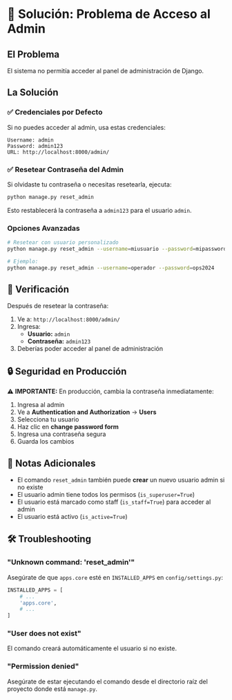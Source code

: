 # 🔐 Solución: Problema de Acceso al Admin

## El Problema
El sistema no permitía acceder al panel de administración de Django.

## La Solución

### ✅ Credenciales por Defecto
Si no puedes acceder al admin, usa estas credenciales:

```
Username: admin
Password: admin123
URL: http://localhost:8000/admin/
```

### ✅ Resetear Contraseña del Admin

Si olvidaste tu contraseña o necesitas resetearla, ejecuta:

```bash
python manage.py reset_admin
```

Esto restablecerá la contraseña a `admin123` para el usuario `admin`.

### Opciones Avanzadas

```bash
# Resetear con usuario personalizado
python manage.py reset_admin --username=miusuario --password=mipassword

# Ejemplo:
python manage.py reset_admin --username=operador --password=ops2024
```

## 🎯 Verificación

Después de resetear la contraseña:

1. Ve a: `http://localhost:8000/admin/`
2. Ingresa:
   - **Usuario:** `admin`
   - **Contraseña:** `admin123`
3. Deberías poder acceder al panel de administración

## 🔒 Seguridad en Producción

⚠️ **IMPORTANTE:** En producción, cambia la contraseña inmediatamente:

1. Ingresa al admin
2. Ve a **Authentication and Authorization** → **Users**
3. Selecciona tu usuario
4. Haz clic en **change password form**
5. Ingresa una contraseña segura
6. Guarda los cambios

## 📝 Notas Adicionales

- El comando `reset_admin` también puede **crear** un nuevo usuario admin si no existe
- El usuario admin tiene todos los permisos (`is_superuser=True`)
- El usuario está marcado como staff (`is_staff=True`) para acceder al admin
- El usuario está activo (`is_active=True`)

## 🛠️ Troubleshooting

### "Unknown command: 'reset_admin'"
Asegúrate de que `apps.core` esté en `INSTALLED_APPS` en `config/settings.py`:

```python
INSTALLED_APPS = [
    # ...
    'apps.core',
    # ...
]
```

### "User does not exist"
El comando creará automáticamente el usuario si no existe.

### "Permission denied"
Asegúrate de estar ejecutando el comando desde el directorio raíz del proyecto donde está `manage.py`.
